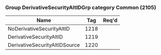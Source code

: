 ### Group DerivativeSecurityAltIDGrp category Common (2105)

| Name                          | Tag  | Req'd |
|-------------------------------|------|----------|
| NoDerivativeSecurityAltID     | 1218 |       |
| DerivativeSecurityAltID       | 1219 |       |
| DerivativeSecurityAltIDSource | 1220 |       |

